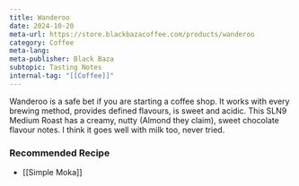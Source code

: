 ```yaml
---
title: Wanderoo
date: 2024-10-20
meta-url: https://store.blackbazacoffee.com/products/wanderoo
category: Coffee
meta-lang: 
meta-publisher: Black Baza
subtopic: Tasting Notes
internal-tag: "[[Coffee]]"
---
```


Wanderoo is a safe bet if you are starting a coffee shop. It works with every brewing method, provides defined flavours, is sweet and acidic. This SLN9 Medium Roast has a creamy, nutty (Almond they claim), sweet chocolate flavour notes. I think it goes well with milk too, never tried.

### Recommended Recipe
- [[Simple Moka]]